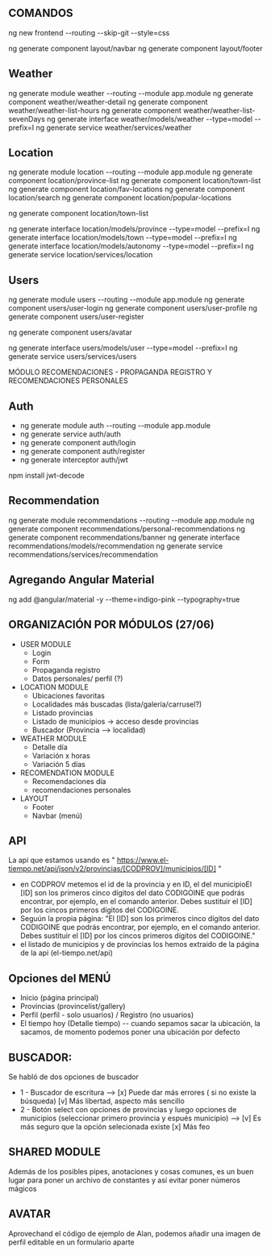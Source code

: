 ## COMANDOS
ng new frontend --routing --skip-git --style=css

ng generate component layout/navbar
ng generate component layout/footer

## Weather
ng generate module weather --routing --module app.module
ng generate component weather/weather-detail
ng generate component weather/weather-list-hours
ng generate component weather/weather-list-sevenDays
ng generate interface weather/models/weather --type=model --prefix=I
 ng generate service weather/services/weather

## Location
ng generate module location --routing --module app.module
ng generate component location/province-list
ng generate component location/town-list
ng generate component location/fav-locations
ng generate component location/search
ng generate component location/popular-locations

ng generate component location/town-list

ng generate interface location/models/province --type=model --prefix=I
ng generate interface location/models/town --type=model --prefix=I
ng generate interface location/models/autonomy --type=model --prefix=I
ng generate service location/services/location

## Users
ng generate module users --routing --module app.module
ng generate component users/user-login
ng generate component users/user-profile
ng generate component users/user-register

ng generate component users/avatar

ng generate interface users/models/user --type=model --prefix=I
ng generate service users/services/users

MÓDULO RECOMENDACIONES - PROPAGANDA REGISTRO Y RECOMENDACIONES PERSONALES


## Auth
* ng generate module auth --routing --module app.module
* ng generate service auth/auth
* ng generate component auth/login
* ng generate component auth/register
* ng generate interceptor auth/jwt

npm install jwt-decode


## Recommendation
ng generate module recommendations --routing --module app.module
ng generate component recommendations/personal-recommendations
ng generate component recommendations/banner
ng generate interface recommendations/models/recommendation
ng generate service recommendations/services/recommendation

## Agregando Angular Material
ng add @angular/material -y --theme=indigo-pink --typography=true

## ORGANIZACIÓN POR MÓDULOS (27/06)
* USER MODULE 
    - Login 
    - Form
    - Propaganda registro
    - Datos personales/ perfil (?)
* LOCATION MODULE 
    - Ubicaciones favoritas 
    - Localidades más buscadas (lista/galería/carrusel?)
    - Listado provincias
    - Listado de municipios -> acceso desde provincias 
    - Buscador (Provincia --> localidad)
* WEATHER MODULE 
    - Detalle día
    - Variación x horas
    - Variación 5 días
* RECOMENDATION MODULE 
    - Recomendaciones día
    - recomendaciones personales
* LAYOUT 
    - Footer
    - Navbar (menú)

## API

La api que estamos usando es 
" https://www.el-tiempo.net/api/json/v2/provincias/[CODPROV]/municipios/[ID] "

* en CODPROV metemos el id de la provincia y en ID, el del municipioEl [ID] son los primeros cinco dígitos del dato CODIGOINE que podrás encontrar, por ejemplo, en el comando anterior. Debes sustituir el [ID] por los cincos primeros dígitos del CODIGOINE.
* Seguún la propia página: 
"El [ID] son los primeros cinco dígitos del dato CODIGOINE que podrás encontrar, por ejemplo, en el comando anterior. Debes sustituir el [ID] por los cincos primeros dígitos del CODIGOINE."
* el listado de municipios y de provincias los hemos extraido de la página de la api (el-tiempo.net/api)

## Opciones del MENÚ
* Inicio (página principal)
* Provincias (provincelist/gallery)
* Perfil (perfil - solo usuarios) / Registro (no usuarios)
* El tiempo hoy (Detalle tiempo) -- cuando sepamos sacar la ubicación, la sacamos, de momento podemos poner una ubicación por defecto

## BUSCADOR: 

Se habló de dos opciones de buscador
* 1 - Buscador de escritura --> [x] Puede dar más errores ( si no existe la búsqueda) [v] Más libertad, aspecto más sencillo
* 2 - Botón select con opciones de provincias y luego opciones de municipios (seleccionar primero provincia y espués municipio) --> [v] Es más seguro que la opción selecionada existe [x] Más feo

## SHARED MODULE
 Además de los posibles pipes, anotaciones y cosas comunes, es un buen lugar para poner un archivo de constantes y así evitar poner números mágicos

## AVATAR
Aprovechand el código de ejemplo de Alan, podemos añadir una imagen de perfil editable en un formulario aparte